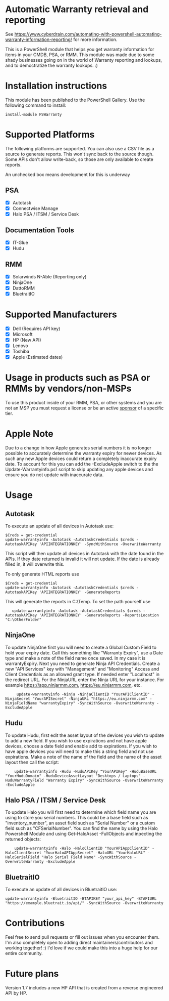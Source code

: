 # Automatic Warranty retrieval and reporting

See https://www.cyberdrain.com/automating-with-powershell-automating-warranty-information-reporting/ for more information.

This is a PowerShell module that helps you get warranty information for items in your CMDB, PSA, or RMM. This module was made due to some shady businesses going on in the world of Warranty reporting and lookups, and to democtratize the warranty lookups. :)

# Installation instructions

This module has been published to the PowerShell Gallery. Use the following command to install:

    install-module PSWarranty

# Supported Platforms

The following platforms are supported. You can also use a CSV file as a source to generate reports. This won't sync back to the source though. Some APIs don't allow write-back, so those are only available to create reports.

An unchecked box means development for this is underway

## PSA

- [x] Autotask
- [x] Connectwise Manage
- [x] Halo PSA / ITSM / Service Desk

## Documentation Tools

- [x] IT-Glue
- [x] Hudu

## RMM

- [x] Solarwinds N-Able (Reporting only)
- [x] NinjaOne
- [x] DattoRMM
- [x] BluetraitIO

# Supported Manufacturers

- [x] Dell (Requires API key)
- [x] Microsoft
- [x] HP (New API)
- [x] Lenovo
- [x] Toshiba
- [x] Apple (Estimated dates)

# Usage in products such as PSA or RMMs by vendors/non-MSPs

To use this product inside of your RMM, PSA, or other systems and you are not an MSP you must request a license or be an active [sponsor](https://github.com/sponsors/KelvinTegelaar) of a specific tier.

# Apple Note

Due to a change in how Apple generates serial numbers it is no longer possible to accurately determine the warranty expiry for newer devices. As such any new Apple devices could return a completely inaccurate expiry date. To account for this you can add the -ExcludeApple switch to the the Update-Warrantyinfo.ps1 script to skip updating any apple devices and ensure you do not update with inaccurate data.

# Usage

## Autotask

To execute an update of all devices in Autotask use:

    $Creds = get-credential
    update-warrantyinfo -Autotask -AutotaskCredentials $creds -AutotaskAPIKey 'APIINTEGRATIONKEY' -SyncWithSource -OverwriteWarranty

This script will then update all devices in Autotask with the date found in the APIs. If they date returned is invalid it will not update. If the date is already filled in, it will overwrite this.

To only generate HTML reports use

    $Creds = get-credential
    update-warrantyinfo -Autotask -AutotaskCredentials $creds -AutotaskAPIKey 'APIINTEGRATIONKEY' -GenerateReports

This will generate the reports in C:\Temp. To set the path yourself use

       update-warrantyinfo -Autotask -AutotaskCredentials $creds -AutotaskAPIKey 'APIINTEGRATIONKEY' -GenerateReports -ReportsLocation "C:\OtherFolder"

## NinjaOne
To update NinjaOne first you will need to create a Global Custom Field to hold your expiry date. Call this something like "Warranty Expiry", use a Date type and make a note of the field name once saved. In my case it is warrantyExpiry. Next you need to generate Ninja API Credentials. Create a new "API Services" key with "Management" and "Monitoring" Access and Client Credentials as an allowed grant type. If needed enter "Localhost" in the redirect URL. For the NinjaURL enter the Ninja URL for your instance. For example https://app.ninjarmm.com, https://eu.ninjarmm.com, etc.

         update-warrantyinfo -Ninja -NinjaClientID "YourAPIClientID" -NinjaSecret "YourAPISecret" -NinjaURL "https://eu.ninjarmm.com" -NinjaFieldName "warrantyExpiry" -SyncWithSource -OverwriteWarranty -ExcludeApple

## Hudu

To update Hudu, first edit the asset layout of the devices you wish to update to add a new field. If you wish to use expirations and not have apple devices, choose a date field and enable add to expirations. If you wish to have apple devices you will need to make this a string field and not use expirations. Make a note of the name of the field and the name of the asset layout then call the script:

        update-warrantyinfo -Hudu -HuduAPIKey "YourAPIKey" -HuduBaseURL "YourHuduDomain" -HuduDeviceAssetLayout "Desktops / Laptops" -HuduWarrantyField "Warranty Expiry" -SyncWithSource -OverwriteWarranty -ExcludeApple

## Halo PSA / ITSM / Service Desk

To update Halo you will first need to determine which field name you are using to store you serial numbers. This could be a base field such as "inventory_number", an asset field such as "Serial Number" or a custom field such as "CFSerialNumber". You can find the name by using the Halo Powershell Module and using Get-HaloAsset -FullObjects and inpecting the returned objects:

        update-warrantyinfo -Halo -HaloClientID "YourAPIAppClientID" -HaloClientSecret "YourHaloAPIAppSecret" -HaloURL "YourHaloURL" -HaloSerialField "Halo Serial Field Name" -SyncWithSource -OverwriteWarranty -ExcludeApple

## BluetraitIO

To execute an update of all devices in BluetraitIO use:

    update-warrantyinfo -BluetraitIO -BTAPIKEY "your_api_key" -BTAPIURL "https://example.bluetrait.io/api/" -SyncWithSource -OverwriteWarranty

# Contributions

Feel free to send pull requests or fill out issues when you encounter them. I'm also completely open to adding direct maintainers/contributors and working together! :) I'd love if we could make this into a huge help for our entire community.

# Future plans

Version 1.7 includes a new HP API that is created from a reverse engineered API by HP.
